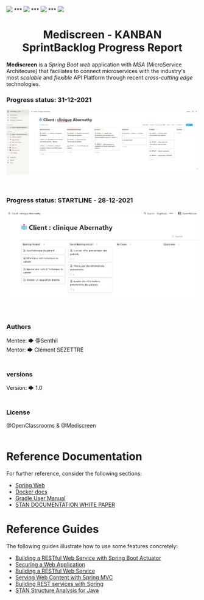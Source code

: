 <img src="https://img.shields.io/badge/java-%23ED8B00.svg?&style=for-the-badge&logo=java&logoColor=white"/> *** <img src="https://img.shields.io/badge/spring%20-%236DB33F.svg?&style=for-the-badge&logo=spring&logoColor=white"/> *** <img src="https://img.shields.io/badge/docker%20-%230db7ed.svg?&style=for-the-badge&logo=docker&logoColor=white"/> *** <img src="https://img.shields.io/badge/gradle-%23ED8B00.svg?&style=for-the-badge&logo=gradle&logoColor=white"/>

<h1 align="center">Mediscreen - KANBAN SprintBacklog Progress Report</h1>

**Mediscreen** is a _Spring Boot web_ application with _MSA_ (MicroService Architecure) that faciliates to connect microservices with the industry's most _scalable_ and _flexible_ API Platform through recent _cross-cutting edge_ technologies.
<br>

 ### Progress status: 31-12-2021

![SPRINT PROGRESS 31-12-2021](../images/20211230_sprint_update.PNG "SPRINT PROGRESS 31-12-2021")<br />

<br>


 ### Progress status: STARTLINE -  28-12-2021

![SPRING PROGRESS_STARLINE 28-12-2021](../images/20211228_sprint_update.PNG "SPRING PROGRESS_STARLINE 28-12-2021")<br />

<br>





### Authors
Mentee:  🡆   @Senthil<br>
Mentor:  🡆   Clément SEZETTRE<br><br>

### versions
Version:  🡆 1.0<br><br>

### License
@OpenClassrooms & @Mediscreen<br><br>



Reference Documentation
===
For further reference, consider the following sections:


* [Spring Web](https://docs.spring.io/spring-boot/docs/2.5.4/reference/htmlsingle/#boot-features-developing-web-applications)
* [Docker docs](https://docs.docker.com/)
* [Gradle User Manual](https://docs.gradle.org/current/userguide/userguide.html)
* [STAN DOCUMENTATION WHITE PAPER](http://stan4j.com/papers/stan-whitepaper.pdf) 


Reference Guides
===
The following guides illustrate how to use some features concretely:

* [Building a RESTful Web Service with Spring Boot Actuator](https://spring.io/guides/gs/actuator-service/)
* [Securing a Web Application](https://spring.io/guides/gs/securing-web/)
* [Building a RESTful Web Service](https://spring.io/guides/gs/rest-service/)
* [Serving Web Content with Spring MVC](https://spring.io/guides/gs/serving-web-content/)
* [Building REST services with Spring](https://spring.io/guides/tutorials/bookmarks/)
* [STAN Structure Analysis for Java](http://stan4j.com/)